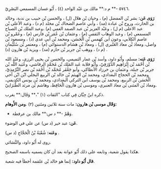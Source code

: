 ٥٧٤٦ -** م د:** مالك بن عَبْد الواحد (٤) ، أَبُو غسان المسمعي البَصْرِيّ.

**رَوَى عَن:** بشر بْن المفضل (م) ، وحيان بْن هلال (ل) ، والحسن بْن حبيب بن ندبة، وخالد بن الحارث، وروح بْن عبادة (مد) ، وأبي عاصم الضحاك بْن مخلد (م د) ، وعبد الأعلى بْن عبد الاعلى (م ل) ، وعَبْد العزيز بْن عبد الصمد العمي (م) ،وعبد الملك بْن الصباح المسمعي (م) ، وعبد الوهاب الثقفي (م) ، وعثمان بْن عُمَر بْن فارس (م) ، وعَمْرو بْن عاصم الكِلابي، وعون ابن كهمس بْن الْحَسَن، ومحمد بْن أَبي عدي (د) ، ومسعود بْن واصل، ومعاذ بْن معاذ العَنْبري (ل) ، ومعاذ بْن هشام الدستوائي (م) ، ومعتمر بْن سُلَيْمان (م د) ، ووهب بْن جرير بْن حازم (مد) ، ويزيد بْن هارون (د) .

**رَوَى عَنه:** مسلم، وأَبُو داود، وأسد بْن عمار التميمي، والحسن بْن يحيى الرزي، وعَبْد الله بْن أَحْمَد بْن إِبْرَاهِيم الدَّوْرَقِيّ، وأَبُو قلابة عَبد المَلِك بْن مُحَمَّدٍ الرقاشي، وعُبَيد اللَّه بْن جرير بْن جبلة، وعثمان بن خرزاد الأنطاكي، وأبو جَعْفَر مُحَمَّد بْن أَحْمَد بْن نصر التِّرْمِذِيّ، ومحمد بْن الحجاج البغدادي، ومحمد بْن الهيثم بْن خالد بْن الربيع البجلي ابْن ابْن أخي الْحَسَن بْن الربيع، ومحمد بْن يوسف ابن التركي البغدادي، ومحمد بْن يونس الكديمي، ومعاذ بْن المثنى بْن معاذ العنبري، وموسى بْن هارون الْحَافِظ، وهاشم بْن مرثد الطَّبَرَانِيّ.

ذكره ابنُ حِبَّان فِي كتاب "الثقات (١) "،** وَقَال:** يغرب.

**وَقَال موسى بْن هارون:** مات سنة ثلاثين ومئتين (٢) .**ومن الأَوهام:**

- وَهْمٌ -** د س:** مالك بن عرفطة.

**عَن:** عبد خير (د س) عن علي في الوضوء.

**وعَنه:** شُعْبَةُ بْنُ الْحَجَّاجِ (د س) .

روى له أَبُو داود، والنَّسَائي.

هكذا يقول شعبة، وتابعه على ذلك أَبُو عوانة بعد أن كان يسميه باسمه الصحيح.

**قال أَبُو داود:** إنما هو خالد بْن علقمة أخطأ فيه شعبة.
